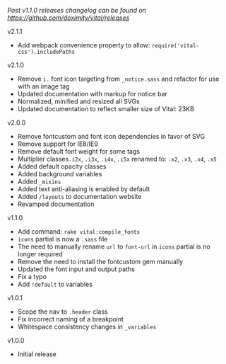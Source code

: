 _Post v1.1.0 releases changelog can be found on https://github.com/doximity/vital/releases_

v2.1.1
  - Add webpack convenience property to allow: `require('vital-css').includePaths`

v2.1.0
  - Remove `i.` font icon targeting from `_notice.sass` and refactor for use with an image tag
  - Updated documentation with markup for notice bar
  - Normalized, minified and resized all SVGs
  - Updated documentation to reflect smaller size of Vital: 23KB

v2.0.0
  - Remove fontcustom and font icon dependencies in favor of SVG
  - Remove support for IE8/IE9
  - Remove default font weight for some tags
  - Multiplier classes`.i2x`, `.i3x`, `.i4x`, `.i5x` renamed to: `.x2`, `.x3`, `.x4`, `.x5`
  - Added default opacity classes
  - Added background variables
  - Added `_mixins`
  - Added text anti-aliasing is enabled by default
  - Added `/layouts` to documentation website
  - Revamped documentation

v1.1.0
  - Add command: `rake vital:compile_fonts`
  - `icons` partial is now a `.sass` file
  - The need to manually rename `url` to `font-url` in `icons` partial is no longer required
  - Remove the need to install the fontcustom gem manually
  - Updated the font input and output paths
  - Fix a typo
  - Add `!default` to variables

v1.0.1
  - Scope the nav to `.header` class
  - Fix incorrect naming of a breakpoint
  - Whitespace consistency changes in `_variables`

v1.0.0
  - Initial release
